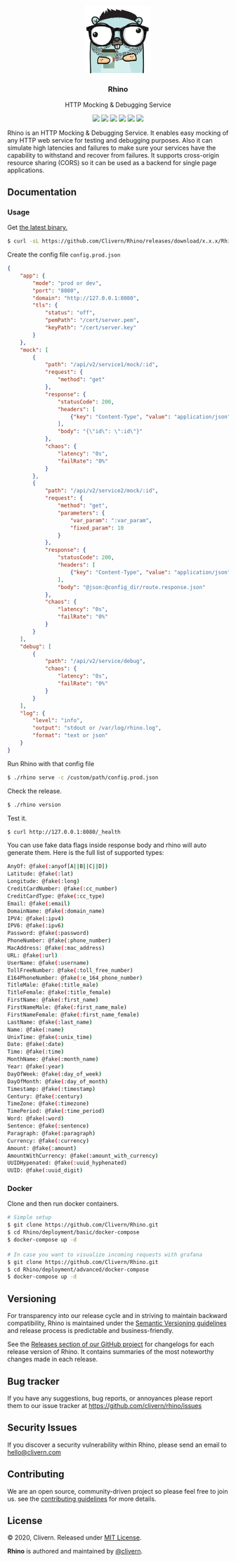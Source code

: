 <p align="center">
    <img alt="Rhino Logo" src="https://raw.githubusercontent.com/clivern/Rhino/master/assets/img/gopher.png?v=1.6.2" width="150" />
    <h3 align="center">Rhino</h3>
    <p align="center">HTTP Mocking & Debugging Service</p>
    <p align="center">
        <a href="https://github.com/Clivern/Rhino/actions"><img src="https://github.com/Clivern/Rhino/workflows/Build/badge.svg"></a>
        <a href="https://github.com/Clivern/Rhino/actions"><img src="https://github.com/Clivern/Rhino/workflows/Release/badge.svg"></a>
        <a href="https://github.com/Clivern/Rhino/releases"><img src="https://img.shields.io/badge/Version-1.6.2-red.svg"></a>
        <a href="https://goreportcard.com/report/github.com/Clivern/Rhino"><img src="https://goreportcard.com/badge/github.com/clivern/Rhino?v=1.6.2"></a>
        <a href="https://hub.docker.com/r/clivern/rhino"><img src="https://img.shields.io/badge/Docker-Latest-green"></a>
        <a href="https://github.com/Clivern/Rhino/blob/master/LICENSE"><img src="https://img.shields.io/badge/LICENSE-MIT-orange.svg"></a>
    </p>
</p>

Rhino is an HTTP Mocking & Debugging Service. It enables easy mocking of any HTTP web service for testing and debugging purposes. Also it can simulate high latencies and failures to make sure your services have the capability to withstand and recover from failures. It supports cross-origin resource sharing (CORS) so it can be used as a backend for single page applications.


## Documentation

### Usage

Get [the latest binary.](https://github.com/Clivern/Rhino/releases)

```zsh
$ curl -sL https://github.com/Clivern/Rhino/releases/download/x.x.x/Rhino_x.x.x_OS_x86_64.tar.gz | tar xz
```

Create the config file `config.prod.json`

```json
{
    "app": {
        "mode": "prod or dev",
        "port": "8080",
        "domain": "http://127.0.0.1:8080",
        "tls": {
            "status": "off",
            "pemPath": "/cert/server.pem",
            "keyPath": "/cert/server.key"
        }
    },
    "mock": [
        {
            "path": "/api/v2/service1/mock/:id",
            "request": {
                "method": "get"
            },
            "response": {
                "statusCode": 200,
                "headers": [
                    {"key": "Content-Type", "value": "application/json"}
                ],
                "body": "{\"id\": \":id\"}"
            },
            "chaos": {
                "latency": "0s",
                "failRate": "0%"
            }
        },
        {
            "path": "/api/v2/service2/mock/:id",
            "request": {
                "method": "get",
                "parameters": {
                    "var_param": ":var_param",
                    "fixed_param": 10
                }
            },
            "response": {
                "statusCode": 200,
                "headers": [
                    {"key": "Content-Type", "value": "application/json"}
                ],
                "body": "@json:@config_dir/route.response.json"
            },
            "chaos": {
                "latency": "0s",
                "failRate": "0%"
            }
        }
    ],
    "debug": [
        {
            "path": "/api/v2/service/debug",
            "chaos": {
                "latency": "0s",
                "failRate": "0%"
            }
        }
    ],
    "log": {
        "level": "info",
        "output": "stdout or /var/log/rhino.log",
        "format": "text or json"
    }
}
```

Run Rhino with that config file

```zsh
$ ./rhino serve -c /custom/path/config.prod.json
```

Check the release.

```zsh
$ ./rhino version
```

Test it.

```zsh
$ curl http://127.0.0.1:8080/_health
```

You can use fake data flags inside response body and rhino will auto generate them. Here is the full list of supported types:

```bash
AnyOf: @fake(:anyof[A||B||C||D])
Latitude: @fake(:lat)
Longitude: @fake(:long)
CreditCardNumber: @fake(:cc_number)
CreditCardType: @fake(:cc_type)
Email: @fake(:email)
DomainName: @fake(:domain_name)
IPV4: @fake(:ipv4)
IPV6: @fake(:ipv6)
Password: @fake(:password)
PhoneNumber: @fake(:phone_number)
MacAddress: @fake(:mac_address)
URL: @fake(:url)
UserName: @fake(:username)
TollFreeNumber: @fake(:toll_free_number)
E164PhoneNumber: @fake(:e_164_phone_number)
TitleMale: @fake(:title_male)
TitleFemale: @fake(:title_female)
FirstName: @fake(:first_name)
FirstNameMale: @fake(:first_name_male)
FirstNameFemale: @fake(:first_name_female)
LastName: @fake(:last_name)
Name: @fake(:name)
UnixTime: @fake(:unix_time)
Date: @fake(:date)
Time: @fake(:time)
MonthName: @fake(:month_name)
Year: @fake(:year)
DayOfWeek: @fake(:day_of_week)
DayOfMonth: @fake(:day_of_month)
Timestamp: @fake(:timestamp)
Century: @fake(:century)
TimeZone: @fake(:timezone)
TimePeriod: @fake(:time_period)
Word: @fake(:word)
Sentence: @fake(:sentence)
Paragraph: @fake(:paragraph)
Currency: @fake(:currency)
Amount: @fake(:amount)
AmountWithCurrency: @fake(:amount_with_currency)
UUIDHypenated: @fake(:uuid_hyphenated)
UUID: @fake(:uuid_digit)
```


### Docker

Clone and then run docker containers.

```zsh
# Simple setup
$ git clone https://github.com/Clivern/Rhino.git
$ cd Rhino/deployment/basic/docker-compose
$ docker-compose up -d

# In case you want to visualize incoming requests with grafana
$ git clone https://github.com/Clivern/Rhino.git
$ cd Rhino/deployment/advanced/docker-compose
$ docker-compose up -d
```


## Versioning

For transparency into our release cycle and in striving to maintain backward compatibility, Rhino is maintained under the [Semantic Versioning guidelines](https://semver.org/) and release process is predictable and business-friendly.

See the [Releases section of our GitHub project](https://github.com/clivern/rhino/releases) for changelogs for each release version of Rhino. It contains summaries of the most noteworthy changes made in each release.


## Bug tracker

If you have any suggestions, bug reports, or annoyances please report them to our issue tracker at https://github.com/clivern/rhino/issues


## Security Issues

If you discover a security vulnerability within Rhino, please send an email to [hello@clivern.com](mailto:hello@clivern.com)


## Contributing

We are an open source, community-driven project so please feel free to join us. see the [contributing guidelines](CONTRIBUTING.md) for more details.


## License

© 2020, Clivern. Released under [MIT License](https://opensource.org/licenses/mit-license.php).

**Rhino** is authored and maintained by [@clivern](http://github.com/clivern).
